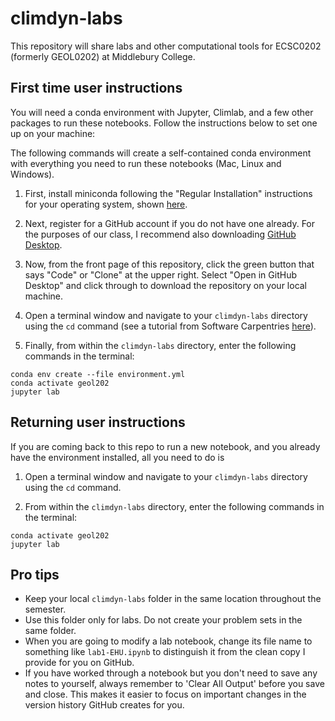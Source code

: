 # climdyn-labs
This repository will share labs and other computational tools for ECSC0202 (formerly GEOL0202) at Middlebury College.


## First time user instructions
You will need a conda environment with Jupyter, Climlab, and a few other packages to run these notebooks.  Follow the instructions below to set one up on your machine:

The following commands will create a self-contained conda environment with everything you need to run these notebooks (Mac, Linux and Windows). 

1. First, install miniconda following the "Regular Installation" instructions for your operating system, shown [here](https://conda.io/projects/conda/en/latest/user-guide/install/index.html).

2. Next, register for a GitHub account if you do not have one already.  For the purposes of our class, I recommend also downloading [GitHub Desktop](https://docs.github.com/en/desktop/installing-and-configuring-github-desktop/installing-and-authenticating-to-github-desktop/installing-github-desktop).

3. Now, from the front page of this repository, click the green button that says "Code" or "Clone" at the upper right.  Select "Open in GitHub Desktop" and click through to download the repository on your local machine.

4. Open a terminal window and navigate to your `climdyn-labs` directory using the `cd` command (see a tutorial from Software Carpentries [here](https://swcarpentry.github.io/shell-novice/02-filedir/index.html)).  

5. Finally, from within the `climdyn-labs` directory, enter the following commands in the terminal:
```
conda env create --file environment.yml
conda activate geol202
jupyter lab
```



## Returning user instructions
If you are coming back to this repo to run a new notebook, and you already have the environment installed, all you need to do is
1. Open a terminal window and navigate to your `climdyn-labs` directory using the `cd` command.  

2. From within the `climdyn-labs` directory, enter the following commands in the terminal:
```
conda activate geol202
jupyter lab
```


## Pro tips
- Keep your local `climdyn-labs` folder in the same location throughout the semester.
- Use this folder only for labs.  Do not create your problem sets in the same folder.
- When you are going to modify a lab notebook, change its file name to something like 
`lab1-EHU.ipynb` to distinguish it from the clean copy I provide for you on GitHub.
- If you have worked through a notebook but you don't need to save any notes to yourself, 
always remember to 'Clear All Output' before you save and close.  This makes it easier to
focus on important changes in the version history GitHub creates for you.
